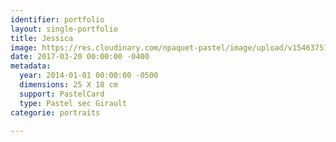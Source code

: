 ```yaml
---
identifier: portfolio
layout: single-portfolio
title: Jessica
image: https://res.cloudinary.com/npaquet-pastel/image/upload/v1546375181/Jess-2014-pastel-18-x-25-cm-2014.jpg
date: 2017-03-20 00:00:00 -0400
metadata:
  year: 2014-01-01 00:00:00 -0500
  dimensions: 25 X 18 cm
  support: PastelCard
  type: Pastel sec Girault
categorie: portraits

---
```

